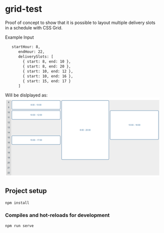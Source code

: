 # grid-test

Proof of concept to show that it is possible to layout multiple delivery slots in a schedule with CSS Grid.

Example Input
```
   startHour: 8,
      endHour: 22,
      deliverySlots: [
        { start: 8, end: 10 },
        { start: 8, end: 20 },
        { start: 10, end: 12 },
        { start: 10, end: 16 },
        { start: 15, end: 17 }
      ]
```
Will be dislplayed as:
![](https://github.com/sam-maass/grid-schedule-test/blob/master/example-image.png?raw=true)

## Project setup
```
npm install
```

### Compiles and hot-reloads for development
```
npm run serve
```

